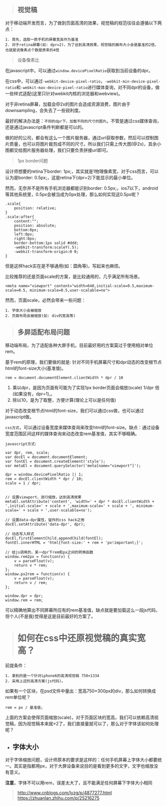 > ## 视觉稿

对于移动端开发而言，为了做到页面高清的效果，视觉稿的规范往往会遵循以下两点：

    1. 首先，选取一款手机的屏幕宽高作为基准
    2. 对于retina屏幕(如: dpr=2)，为了达到高清效果，视觉稿的画布大小会是基准的2倍，也就是说像素点个数是原来的4倍

> 设备像素比

在javascript中，可以通过`window.devicePixelRatio`获取到当前设备的dpr。

在css中，可以通过`-webkit-device-pixel-ratio`，`-webkit-min-device-pixel-ratio`和`-webkit-max-device-pixel-ratio`进行媒体查询，对不同dpr的设备，做一些样式适配(这里只针对webkit内核的浏览器和webview)。

对于非retina屏幕，加载会@2x的图片会造成资源浪费，图片由于downsampling，会失去了一些锐利度。

最好的解决办法是：`不同的dpr下，加载不同的尺寸的图片`。不管是通过css媒体查询，还是通过javascript条件判断都是可以的。

做的好的公司，都会有这么一个图片服务器，通过url获取参数，然后可以控制图片质量，也可以将图片裁剪成不同的尺寸。所以我们只需上传大图(@2x)，其余小图都交给图片服务器处理，我们只要负责拼接url即可。

> 1px border问题

设计师想要的retina下border: 1px;，其实就是1物理像素宽，对于css而言，可以认为是border: 0.5px;，这是retina下(dpr=2)下能显示的最小单位。

然而，无奈并不是所有手机浏览器都能识别border: 0.5px;，ios7以下，android等其他系统里，0.5px会被当成为0px处理，那么如何实现这0.5px呢？

    .scale{
        position: relative;
    }
    .scale:after{
        content:"";
        position: absolute;
        bottom:0px;
        left:0px;
        right:0px;
        border-bottom:1px solid #ddd;
        -webkit-transform:scaleY(.5);
        -webkit-transform-origin:0 0;
    }

但是这样hack实在是不够通用(如：圆角等)，写起来也麻烦。

比较推荐的还是页面scale的方案，是比较通用的，几乎满足所有场景。

    <meta name="viewport" content="width=640,initial-scale=0.5,maximum-scale=0.5, minimum-scale=0.5,user-scalable=no">

然而，页面scale，必然会带来一些问题：

    1. 字体大小会被缩放
    2. 页面布局会被缩放(如: div的宽高等)

> ## 多屏适配布局问题

移动端布局，为了适配各种大屏手机，目前最好用的方案莫过于使用相对单位rem。

基于rem的原理，我们要做的就是: 针对不同手机屏幕尺寸和dpr动态的改变根节点html的font-size大小(基准值)。

    rem = document.documentElement.clientWidth * dpr / 10

1. 乘以dpr，是因为页面有可能为了实现1px border页面会缩放(scale) 1/dpr 倍(如果没有，dpr=1),。
2. 除以10，是为了取整，方便计算(理论上可以是任何值)

对于动态改变根节点html的font-size，我们可以通过css做，也可以通过javascript做。

`css方式`，可以通过设备宽度来媒体查询来改变html的font-size。缺点：通过设备宽度范围区间这样的媒体查询来动态改变rem基准值，其实不够精确。

`javascript方式`:

    var dpr, rem, scale;
    var docEl = document.documentElement;
    var fontEl = document.createElement('style');
    var metaEl = document.querySelector('meta[name="viewport"]');

    dpr = window.devicePixelRatio || 1;
    rem = docEl.clientWidth * dpr / 10;
    scale = 1 / dpr;


    // 设置viewport，进行缩放，达到高清效果
    metaEl.setAttribute('content', 'width=' + dpr * docEl.clientWidth + ',initial-scale=' + scale + ',maximum-scale=' + scale + ', minimum-scale=' + scale + ',user-scalable=no');

    // 设置data-dpr属性，留作的css hack之用
    docEl.setAttribute('data-dpr', dpr);

    // 动态写入样式
    docEl.firstElementChild.appendChild(fontEl);
    fontEl.innerHTML = 'html{font-size:' + rem + 'px!important;}';

    // 给js调用的，某一dpr下rem和px之间的转换函数
    window.rem2px = function(v) {
        v = parseFloat(v);
        return v * rem;
    };
    window.px2rem = function(v) {
        v = parseFloat(v);
        return v / rem;
    };

    window.dpr = dpr;
    window.rem = rem;

可以精确地算出不同屏幕所应有的rem基准值，缺点就是要加载这么一段js代码，但个人(不是我)觉得是这是目前最好的方案了。

> # 如何在css中还原视觉稿的真实宽高？

前提条件：

    1. 拿到的是一个针对iphone6的高清视觉稿 750×1334
    2. 采用上述的高清方案(js代码)。

如果有一个区块，在psd文件中量出：宽高750×300px的div，那么如何转换成rem单位呢？

    rem = px / 基准值;

上面的方案会使得页面缩放(scale)，对于页面区块的宽高，我们可以依赖高清视觉稿，因为视觉稿本来就×2了，我们直接量就可以了，那么对于字体该如何处理呢？

* ## 字体大小

对于字体缩放问题，设计师原本的要求是这样的：任何手机屏幕上字体大小都要统一。其实是指都用px，对于大屏设备来说目的是看到更多的文字，文字也缩放没有意义。

**注意**，字体不可以用rem，误差太大了，且不能满足任何屏幕下字体大小相同




> http://www.cnblogs.com/lyzg/p/4877277.html
> https://zhuanlan.zhihu.com/p/25216275
